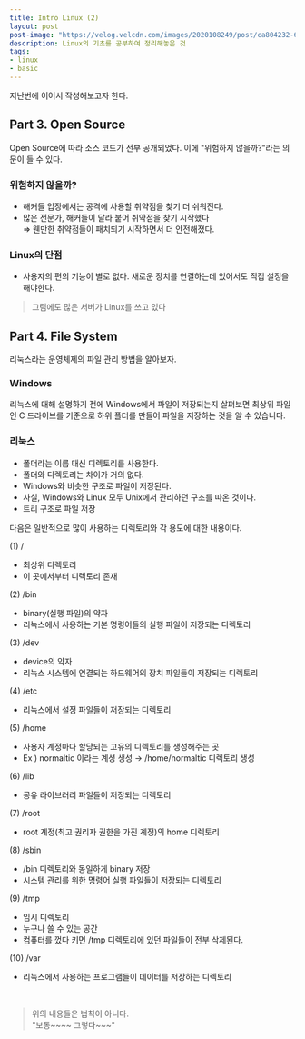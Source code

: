```yaml
---
title: Intro Linux (2)
layout: post
post-image: "https://velog.velcdn.com/images/2020108249/post/ca804232-601f-42b0-baf0-2bb7c2213e28/image.png"
description: Linux의 기초를 공부하여 정리해놓은 것
tags:
- linux
- basic
---
```


지난번에 이어서 작성해보고자 한다.

## Part 3. Open Source

Open Source에 따라 소스 코드가 전부 공개되었다. 이에 "위험하지 않을까?"라는 의문이 들 수 있다.

### 위험하지 않을까?

- 해커들 입장에서는 공격에 사용할 취약점을 찾기 더 쉬워진다.
- 많은 전문가, 해커들이 달라 붙어 취약점을 찾기 시작했다
<br>⇒ 웬만한 취약점들이 패치되기 시작하면서 더 안전해졌다.
    

### Linux의 단점
- 사용자의 편의 기능이 별로 없다.
새로운 장치를 연결하는데 있어서도 직접 설정을 해야한다.


> 그럼에도 많은 서버가 Linux를 쓰고 있다

## Part 4. File System

리눅스라는 운영체제의 파일 관리 방법을 알아보자.

### Windows
리눅스에 대해 설명하기 전에 Windows에서 파일이 저장되는지 살펴보면 최상위 파일인 C 드라이브를 기준으로 하위 폴더를 만들어 파일을 저장하는 것을 알 수 있습니다.

### 리눅스
- 폴더라는 이름 대신 디렉토리를 사용한다.
- 폴더와 디렉토리는 차이가 거의 없다.
- Windows와 비슷한 구조로 파일이 저장된다.
- 사실, Windows와 Linux 모두 Unix에서 관리하던 구조를 따온 것이다.
- 트리 구조로 파일 저장

다음은 일반적으로 많이 사용하는 디렉토리와 각 용도에 대한 내용이다.

(1) /
- 최상위 디렉토리
- 이 곳에서부터 디렉토리 존재

(2) /bin
- binary(실행 파일)의 약자
- 리눅스에서 사용하는 기본 명령어들의 실행 파일이 저장되는 디렉토리

(3) /dev
- device의 약자
- 리눅스 시스템에 연결되는 하드웨어의 장치 파일들이 저장되는 디렉토리

(4) /etc
- 리눅스에서 설정 파일들이 저장되는 디렉토리

(5) /home
- 사용자 계정마다 할당되는 고유의 디렉토리를 생성해주는 곳
- Ex ) normaltic 이라는 계성 생성 → /home/normaltic 디렉토리 생성

(6) /lib
- 공유 라이브러리 파일들이 저장되는 디렉토리

(7) /root
- root 계정(최고 권리자 권한을 가진 계정)의 home 디렉토리

(8) /sbin
- /bin 디렉토리와 동일하게 binary 저장
- 시스템 관리를 위한 명령어 실행 파일들이 저장되는 디렉토리

(9) /tmp
- 임시 디렉토리
- 누구나 쓸 수 있는 공간
- 컴퓨터를 껐다 키면 /tmp 디렉토리에 있던 파일들이 전부 삭제된다.

(10) /var
- 리눅스에서 사용하는 프로그램들이 데이터를 저장하는 디렉토리 

<br>

> 위의 내용들은 법칙이 아니다. <br>
> "보통~~~~ 그렇다~~~"